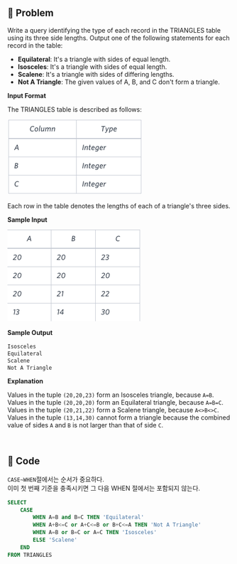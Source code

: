 ## 📌 Problem
Write a query identifying the type of each record in the TRIANGLES table using its three side lengths. Output one of the following statements for each record in the table:

- **Equilateral**: It's a triangle with  sides of equal length.
- **Isosceles**: It's a triangle with  sides of equal length.
- **Scalene**: It's a triangle with  sides of differing lengths.
- **Not A Triangle**: The given values of A, B, and C don't form a triangle.

**Input Format**

The TRIANGLES table is described as follows:

![](image/2021-02-25-20-46-35.png)

Each row in the table denotes the lengths of each of a triangle's three sides.

**Sample Input**

![](image/2021-02-25-20-46-56.png)

**Sample Output**
```
Isosceles
Equilateral
Scalene
Not A Triangle
```
**Explanation**

Values in the tuple `(20,20,23)` form an Isosceles triangle, because `A=B`.<br>
Values in the tuple `(20,20,20)` form an Equilateral triangle, because `A=B=C`. Values in the tuple `(20,21,22)` form a Scalene triangle, because `A<>B<>C`.<br>
Values in the tuple `(13,14,30)` cannot form a triangle because the combined value of sides `A` and `B` is not larger than that of side `C`.

</br>

## 📌 Code
`CASE~WHEN`절에서는 순서가 중요하다. <br>
이미 첫 번째 기준을 충족시키면 그 다음 WHEN 절에서는 포함되지 않는다.
```sql
SELECT
    CASE
        WHEN A=B and B=C THEN 'Equilateral'
        WHEN A+B<=C or A+C<=B or B+C<=A THEN 'Not A Triangle'
        WHEN A=B or B=C or A=C THEN 'Isosceles'    
        ELSE 'Scalene'
    END 
FROM TRIANGLES
```